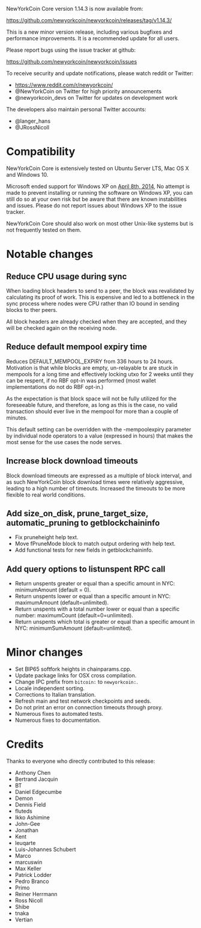 NewYorkCoin Core version 1.14.3 is now available from:

  <https://github.com/newyorkcoin/newyorkcoin/releases/tag/v1.14.3/>

This is a new minor version release, including various bugfixes and performance improvements. It is a recommended
update for all users.

Please report bugs using the issue tracker at github:

  <https://github.com/newyorkcoin/newyorkcoin/issues>

To receive security and update notifications, please watch reddit or Twitter:

  * https://www.reddit.com/r/newyorkcoin/
  * @NewYorkCoin on Twitter for high priority announcements
  * @newyorkcoin\_devs on Twitter for updates on development work

The developers also maintain personal Twitter accounts:

  * @langer\_hans
  * @JRossNicoll

Compatibility
==============

NewYorkCoin Core is extensively tested on Ubuntu Server LTS, Mac OS X and Windows 10.

Microsoft ended support for Windows XP on [April 8th, 2014](https://www.microsoft.com/en-us/WindowsForBusiness/end-of-xp-support),
No attempt is made to prevent installing or running the software on Windows XP, you
can still do so at your own risk but be aware that there are known instabilities and issues.
Please do not report issues about Windows XP to the issue tracker.

NewYorkCoin Core should also work on most other Unix-like systems but is not
frequently tested on them.

Notable changes
===============

Reduce CPU usage during sync
----------------------------

When loading block headers to send to a peer, the block was revalidated by calculating its proof of work. This is expensive and led to a bottleneck in the sync process where nodes were CPU rather than IO bound in sending blocks to ther peers.

All block headers are already checked when they are accepted, and they will be checked again on the receiving node.

Reduce default mempool expiry time
----------------------------------

Reduces DEFAULT_MEMPOOL_EXPIRY from 336 hours to 24 hours. Motivation is that while blocks are empty, un-relayable tx are stuck in mempools for a long time and effectively locking utxo for 2 weeks until they can be respent, if no RBF opt-in was performed (most wallet implementations do not do RBF opt-in.)

As the expectation is that block space will not be fully utilized for the foreseeable future, and therefore, as long as this is the case, no valid transaction should ever live in the mempool for more than a couple of minutes.

This default setting can be overridden with the -mempoolexpiry parameter by individual node operators to a value (expressed in hours) that makes the most sense for the use cases the node serves.

Increase block download timeouts
--------------------------------

Block download timeouts are expressed as a multiple of block interval, and as such NewYorkCoin block download times were relatively aggressive, leading to a high number of timeouts. Increased the timeouts to be more flexible to real world conditions.

Add size_on_disk, prune_target_size, automatic_pruning to getblockchaininfo
---------------------------------------------------------------------------

* Fix pruneheight help text.
* Move fPruneMode block to match output ordering with help text.
* Add functional tests for new fields in getblockchaininfo.

Add query options to listunspent RPC call
-----------------------------------------

* Return unspents greater or equal than a specific amount in NYC: minimumAmount (default = 0).
* Return unspents lower or equal than a specific amount in NYC: maximumAmount (default=unlimited).
* Return unspents with a total number lower or equal than a specific number: maximumCount (default=0=unlimited).
* Return unspents which total is greater or equal than a specific amount in NYC: minimumSumAmount (default=unlimited).

Minor changes
=============

* Set BIP65 softfork heights in chainparams.cpp.
* Update package links for OSX cross compilation.
* Change IPC prefix from `bitcoin:` to `newyorkcoin:`.
* Locale independent sorting.
* Corrections to Italian translation.
* Refresh main and test network checkpoints and seeds.
* Do not print an error on connection timeouts through proxy.
* Numerous fixes to automated tests.
* Numerous fixes to documentation.

Credits
=======

Thanks to everyone who directly contributed to this release:

- Anthony Chen
- Bertrand Jacquin
- BT
- Daniel Edgecumbe
- Demon
- Dennis Field
- fluteds
- Ikko Ashimine
- John-Gee
- Jonathan
- Kent
- leuqarte
- Luis-Johannes Schubert
- Marco
- marcuswin
- Max Keller
- Patrick Lodder
- Pedro Branco
- Primo
- Reiner Herrmann
- Ross Nicoll
- Shibe
- tnaka
- Vertian
